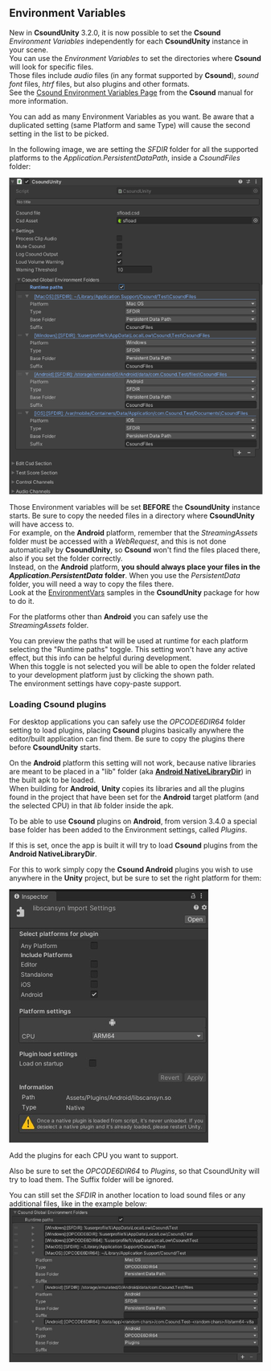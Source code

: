 ## Environment Variables

New in **CsoundUnity** 3.2.0, it is now possible to set the **Csound** *Environment Variables* independently for each **CsoundUnity** instance in your scene.  
You can use the *Environment Variables* to set the directories where **Csound** will look for specific files.  
Those files include *audio* files (in any format supported by **Csound**), *sound font* files, *htrf* files, but also plugins and other formats.  
See the [Csound Environment Variables Page](https://csound.com/docs/manual/CommandEnvironment.html) from the **Csound** manual for more information.  

You can add as many Environment Variables as you want. Be aware that a duplicated setting (same Platform and same Type) will cause the second setting in the list to be picked.  

In the following image, we are setting the *SFDIR* folder for all the supported platforms to the *Application.PersistentDataPath*, inside a *CsoundFiles* folder:
 
<img src="images/sfdir.png" alt="Load SF2 files"/>

Those Environment variables will be set **BEFORE** the **CsoundUnity** instance starts.
Be sure to copy the needed files in a directory where **CsoundUnity** will have access to.  
For example, on the **Android** platform, remember that the *StreamingAssets* folder must be accessed with a *WebRequest*, and this is not done automatically by **CsoundUnity**, so **Csound** won't find the files placed there, also if you set the folder correctly.  
Instead, on the **Android** platform, **you should always place your files in the** ***Application.PersistentData*** **folder**.
When you use the *PersistentData* folder, you will need a way to copy the files there.  
Look at the [EnvironmentVars](https://github.com/rorywalsh/CsoundUnity/tree/master/Samples~/EnvironmentVars) samples in the **CsoundUnity** package for how to do it.

For the platforms other than **Android** you can safely use the *StreamingAssets* folder.

You can preview the paths that will be used at runtime for each platform selecting the "Runtime paths" toggle. This setting won't have any active effect, but this info can be helpful during development.  
When this toggle is not selected you will be able to open the folder related to your development platform just by clicking the shown path.  
The environment settings have copy-paste support.

### Loading Csound plugins

For desktop applications you can safely use the *OPCODE6DIR64* folder setting to load plugins, placing **Csound** plugins basically anywhere the editor/built application can find them.
Be sure to copy the plugins there before **CsoundUnity** starts.

On the **Android** platform this setting will not work, because native libraries are meant to be placed in a "lib" folder (aka [**Android NativeLibraryDir**](https://developer.android.com/reference/android/content/pm/ApplicationInfo#nativeLibraryDir)) in the built apk to be loaded.  
When building for **Android**, **Unity** copies its libraries and all the plugins found in the project that have been set for the **Android** target platform (and the selected CPU) in that *lib* folder inside the apk.

To be able to use **Csound** plugins on **Android**, from version 3.4.0 a special base folder has been added to the Environment settings, called *Plugins*.

If this is set, once the app is built it will try to load **Csound** plugins from the **Android NativeLibraryDir**.  

For this to work simply copy the **Csound Android** plugins you wish to use anywhere in the **Unity** project, but be sure to set the right platform for them:  

<img src="images/android_plugin.jpg" alt="Android Plugin Settings"/>

Add the plugins for each CPU you want to support.  

Also be sure to set the *OPCODE6DIR64* to *Plugins*, so that CsoundUnity will try to load them.
The Suffix folder will be ignored.
  
You can still set the *SFDIR* in another location to load sound files or any additional files, like in the example below:
<img src="images/plugin_settings.jpg" alt="Android Plugin Settings"/>